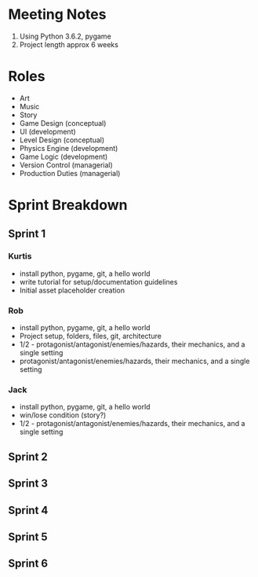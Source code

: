 # Meeting Notes
1. Using Python 3.6.2, pygame
2. Project length approx 6 weeks

# Roles
- Art 
- Music
- Story
- Game Design (conceptual)
- UI (development)
- Level Design (conceptual)
- Physics Engine (development)
- Game Logic (development)
- Version Control (managerial)
- Production Duties (managerial)

# Sprint Breakdown

## Sprint 1
### Kurtis
- install python, pygame, git, a hello world
- write tutorial for setup/documentation guidelines
- Initial asset placeholder creation
### Rob
- install python, pygame, git, a hello world
- Project setup, folders, files, git, architecture
- 1/2 - protagonist/antagonist/enemies/hazards, their mechanics, and a single setting
- protagonist/antagonist/enemies/hazards, their mechanics, and a single setting
### Jack
- install python, pygame, git, a hello world
- win/lose condition (story?)
- 1/2 - protagonist/antagonist/enemies/hazards, their mechanics, and a single setting
## Sprint 2
## Sprint 3
## Sprint 4
## Sprint 5
## Sprint 6

